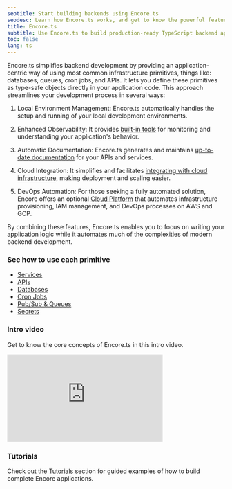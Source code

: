 ```yaml
---
seotitle: Start building backends using Encore.ts
seodesc: Learn how Encore.ts works, and get to know the powerful features that help you build cloud backend applications easier than ever before.
title: Encore.ts
subtitle: Use Encore.ts to build production-ready TypeScript backend applications and distributed systems
toc: false
lang: ts
---
```


Encore.ts simplifies backend development by providing an application-centric way of using most common infrastructure primitives, things like: databases, queues, cron jobs, and APIs.
It lets you define these primitives as type-safe objects directly in your application code. This approach streamlines your development process in several ways:

1. Local Environment Management: Encore.ts automatically handles the setup and running of your local development environments.

2. Enhanced Observability: It provides [built-in tools](/docs/observability/dev-dash) for monitoring and understanding your application's behavior.

3. Automatic Documentation: Encore.ts generates and maintains [up-to-date documentation](/docs/develop/api-docs) for your APIs and services.

4. Cloud Integration: It simplifies and facilitates [integrating with cloud infrastructure](/docs/how-to/self-host), making deployment and scaling easier.

5. DevOps Automation: For those seeking a fully automated solution, Encore offers an optional [Cloud Platform](/use-cases/devops-automation) that automates infrastructure provisioning, IAM management, and DevOps processes on AWS and GCP.

By combining these features, Encore.ts enables you to focus on writing your application logic while it automates much of the complexities of modern backend development.

### See how to use each primitive

- [Services](/docs/ts/primitives/services)
- [APIs](/docs/ts/primitives/apis)
- [Databases](/docs/ts/primitives/databases)
- [Cron Jobs](/docs/ts/primitives/cron-jobs)
- [Pub/Sub & Queues](/docs/ts/primitives/pubsub)
- [Secrets](/docs/ts/primitives/secrets)

### Intro video

Get to know the core concepts of Encore.ts in this intro video.

<iframe width="360" height="202" src="https://www.youtube.com/embed/vvqTGfoXVsw?si=TliVv2VAT0YtNuYk" title="Encore Intro Video" frameborder="0" allow="accelerometer; autoplay; clipboard-write; encrypted-media; gyroscope; picture-in-picture; web-share" allowfullscreen></iframe>

### Tutorials

Check out the [Tutorials](/docs/tutorials) section for guided examples of how to build complete Encore applications.

